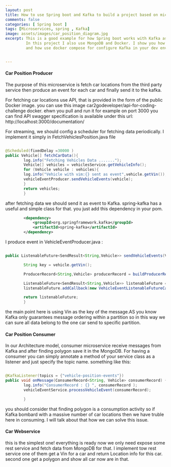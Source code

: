 ```yaml
---
layout: post
title: How to use Spring boot and Kafka to build a project based on microservices architecture
comments: false
categories: [ Spring boot ]
tags: [Microservices, spring , Kafka]
image: assets/images/car_position_diagram.jpg
excerpt: This is a good example for how Spring boot works with Kafka as a message broker.
         In this project I also use MongoDB and Docker. I show you how to write test for producers and consumers
         and how use docker compose for configure Kafka in your dev environment ...


---
```


#### Car Position Producer
The purpose of this microservice is fetch car locations from the third party service then produce an event for each car 
and finally send it to the kafka.

For fetching car locations use API, that is provided in the form of the public Docker image. 
you can use this image car2godeveloper/api-for-coding-challenge docker.
ehwn you pull and run it for example on port 3000 you can find API swagger specification is available under this url:
http://localhost:3000/documentation/

For streaming, we should config a scheduler for fetching data periodically. I implement it simply in FetchVehiclesPosition.java file

```java

@Scheduled(fixedDelay =30000 )
public Vehicle[] fetchCarData(){
        log.info("Fetching Vehicles Data .......");
        Vehicle[] vehicles = vehiclesService.getVehicleInfo();
        for (Vehicle vehicle : vehicles){
        log.info("Vehicle with vim:{} sent as event",vehicle.getVin());
        vehicleEventProducer.sendVehicleEvents(vehicle);
        }
        return vehicles;
        }
``` 

after fetching data we should send it as event to Kafka. spring-kafka has a useful and simple class 
for that. you just add this dependency in your pom.

```xml
        <dependency>
            <groupId>org.springframework.kafka</groupId>
            <artifactId>spring-kafka</artifactId>
        </dependency>
``` 

I produce event in VehicleEventProducer.java :

```java

public ListenableFuture<SendResult<String,Vehicle>> sendVehicleEvents(Vehicle vehicle) {

        String key = vehicle.getVin();

        ProducerRecord<String,Vehicle> producerRecord = buildProducerRecord(key, vehicle, topic);

        ListenableFuture<SendResult<String,Vehicle>> listenableFuture =  kafkaTemplate.send(producerRecord);
        listenableFuture.addCallback(new VehicleEventListenableFutureCallback(key,vehicle));

        return listenableFuture;
        }
``` 

the main point here is using Vin as the key of the message.AS you know Kafka only guarantees message
ordering within a partition so in this way we can sure all data belong to the one car send to specific partition.


#### Car Position Consumer
In our Architecture model, consumer microservice receive messages from Kafka and after finding polygon save it in 
the MongoDB. For having a consumer you can simply annotate a method of your service class as a listener
and just specify the topic name. something like this:

```java

@KafkaListener(topics = {"vehicle-position-events"})
public void onMessage(ConsumerRecord<String, Vehicle> consumerRecord) {
        log.info("ConsumerRecord : {} ", consumerRecord );
        vehicleEventService.processVehicleEvent(consumerRecord);

        }
``` 

you should consider that finding polygon is a consumption activity so if Kafka bombard with a massive 
number of car locations then we have truble here in consuming. I will talk about that how we can solve this issue.



#### Car Webservice
 this is the simplest one! everything is ready now we only need expose some rest service and
 fetch data from MongoDB for that. I implement tow rest service one of them get a Vin for a car and return 
Location info for this car. second one get a polygon and show all car now are in that.

